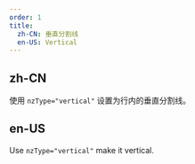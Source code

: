 ```yaml
---
order: 1
title:
  zh-CN: 垂直分割线
  en-US: Vertical
---
```


## zh-CN

使用 `nzType="vertical"` 设置为行内的垂直分割线。

## en-US

Use `nzType="vertical"` make it vertical.
